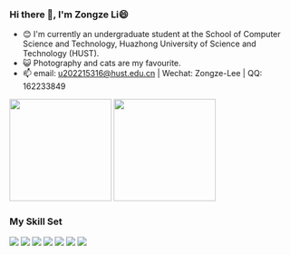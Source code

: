 ### Hi there 👋, I'm Zongze Li😄

- 😊 I'm currently an undergraduate student at the School of Computer Science and Technology, Huazhong University of Science and Technology (HUST).
- 😺 Photography and cats are my favourite.
- 📫 email: u202215316@hust.edu.cn | Wechat: Zongze-Lee | QQ: 162233849

<img src="https://github-readme-stats.vercel.app/api?username=zongze-lee&show_icons=true&theme=transparent" height="180px"> <img src="https://github-readme-stats.vercel.app/api/top-langs/?username=zongze-lee&layout=compact" height="180px">

### My Skill Set

![](https://img.shields.io/badge/Assembly-007ACC?style=for-the-badge&logo=assembly&logoColor=white) ![](https://img.shields.io/badge/C-ED8B00?style=for-the-badge&logo=C&logoColor=white) ![](https://img.shields.io/badge/C++-00599C?style=for-the-badge&logo=c%2B%2B&logoColor=white) ![](https://img.shields.io/badge/Python-3776AB?style=for-the-badge&logo=python&logoColor=white) ![](https://img.shields.io/badge/Go-00ADD8?style=for-the-badge&logo=go&logoColor=white) ![](https://img.shields.io/badge/PyTorch-EE4C2C?style=for-the-badge&logo=pytorch&logoColor=white) ![](https://img.shields.io/badge/Jupyter%20Notebook-F37626?style=for-the-badge&logo=jupyter&logoColor=white)
